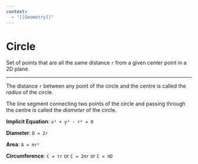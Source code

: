 ```yaml
---
context:
  - "[[Geometry]]"
---
```


# Circle

Set of points that are all the same distance `r` from a given center point in a 2D plane.

---

The distance `r` between any point of the circle and the centre is called the _radius_ of the circle.

The line segment connecting two points of the circle and passing through the centre is called the _diameter_ of the circle.

**Implicit Equation**: `x² + y² - r² = 0`

**Diameter**: `D = 2r`

**Area**: `A = πr²`

**Circumference**: `C = τr` or `C = 2πr` or `C = πD`
